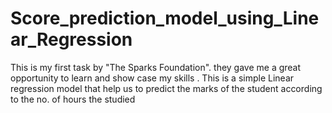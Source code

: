 # Score_prediction_model_using_Linear_Regression
This is my first task by "The Sparks Foundation". they gave me a great opportunity to learn and show case my skills . This is a simple Linear regression model that help us to predict the marks of the student according to the no. of hours the studied

